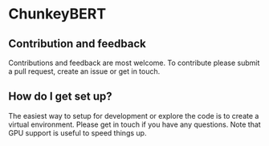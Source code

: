 # ChunkeyBERT #
## Contribution and feedback ##

Contributions and feedback are most welcome. To contribute please submit a pull request, create an issue or get in 
touch.

## How do I get set up? ##
The easiest way to setup for development or explore the code is to create a virtual environment. Please get in touch if 
you have any questions. Note that GPU support is useful to speed things up. 
